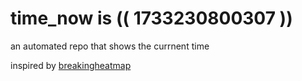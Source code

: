 # time_now is (( 1733230800307 ))

an automated repo that shows the currnent time

inspired by [breakingheatmap](https://github.com/breakingheatmap/breakingheatmap)